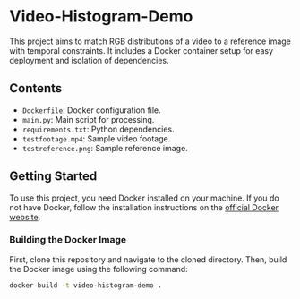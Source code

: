 # Video-Histogram-Demo

This project aims to match RGB distributions of a video to a reference image with temporal constraints. It includes a Docker container setup for easy deployment and isolation of dependencies.

## Contents

- `Dockerfile`: Docker configuration file.
- `main.py`: Main script for processing.
- `requirements.txt`: Python dependencies.
- `testfootage.mp4`: Sample video footage.
- `testreference.png`: Sample reference image.

## Getting Started

To use this project, you need Docker installed on your machine. If you do not have Docker, follow the installation instructions on the [official Docker website](https://docs.docker.com/get-docker/).

### Building the Docker Image

First, clone this repository and navigate to the cloned directory. Then, build the Docker image using the following command:

```bash
docker build -t video-histogram-demo .
